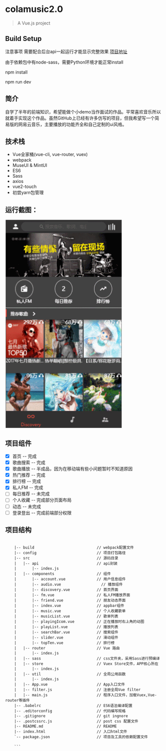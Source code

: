 # colamusic2.0

> A Vue.js project

## Build Setup

注意事项
需要配合后台api一起运行才能显示完整效果
[项目地址](https://github.com/Binaryify/NeteaseCloudMusicApi)

由于依赖包中有node-sass，需要Python环境才能正常install

npm install

npm run dev

## 简介
自学了半年的前端知识，希望能做个小demo当作面试的作品。平常喜欢音乐所以就着手实现这个作品。虽然GitHub上已经有许多仿写的项目，但我希望写一个简易版的网易云音乐，主要播放的功能齐全和自己定制的ui风格。

## 技术栈
- Vue全家桶(vue-cli, vue-router, vuex)
- webpack
- MuseUI & MintUI
- ES6
- Sass
- axios
- vue2-touch
- 初尝yarn包管理

## 运行截图：
<div align="space-between">
  <img src="https://github.com/lianghx-319/musicWebApp/blob/master/static/gif/music.gif" width="375" height="667">
</div>

## 项目组件
- [x] 首页 -- 完成
- [x] 歌曲搜索 -- 完成
- [x] 歌曲播放 -- 半成品，因为在移动端有些小问题暂时不知道原因
- [x] 热门推荐 -- 完成
- [x] 排行榜 -- 完成
- [x] 私人FM -- 完成
- [ ] 每日推荐 -- 未完成
- [ ] 个人收藏 -- 完成部分页面布局
- [ ] 动态 -- 未完成
- [ ] 登录登出 -- 完成前端部分权限

## 项目结构 ##
```

	|-- build                            // webpack配置文件
	|-- config                           // 项目打包路径
	|-- src                              // 源码目录
	|   |-- api                          // api封装
	|       |-- index.js                 
	|   |-- components                   // 组件
	|       |-- account.vue              // 用户信息组件
	|       |-- audio.vue           	   // 播放组件
	|       |-- discovery.vue            // 首页界面
	|       |-- fm.vue                   // 私人FM播放界面
	|       |-- friend.vue               // 朋友动态界面
	|       |-- index.vue                // appbar组件
	|       |-- music.vue                // 个人收藏歌单
	|       |-- musicList.vue            // 歌单列表
	|       |-- playingIcom.vue          // 正在播放时右上角的动图
	|       |-- playList.vue             // 播放列表
	|       |-- searchBar.vue            // 搜索组件
	|       |-- slider.vue               // 滑动组件
	|       |-- topTen.vue               // 排行榜
	|   |-- router                       // Vue 路由
	|       |-- index.js
	|   |-- sass                         // css文件夹，采用Sass进行预编译
	|   |-- store                        // Vuex Store文件，APP核心所在
	|       |-- index.js       
	|   |-- util                         // 全局公用函数
	|       |-- index.js                 
	|   |-- App.vue                      // App入口文件
	|   |-- filter.js                    // 注册全局Vue filter
	|   |-- main.js                      // 程序入口文件，加载Vuex,Vue-router等插件
	|-- .babelrc                         // ES6语法编译配置
	|-- .editorconfig                    // 代码编写规格
	|-- .gitignore                       // git ingnore
	|-- .postcssrc.js                    // post css 配置文件
	|-- README.md                        // README
	|-- index.html                       // 入口html文件
	`-- package.json                     // 项目及工具的依赖配置文件

	```
